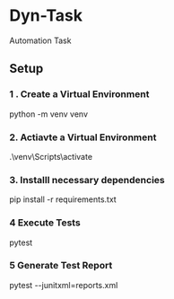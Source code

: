 # Dyn-Task
Automation Task

## Setup

### 1 . Create a Virtual Environment

python -m venv venv

### 2. Actiavte a Virtual Environment

.\venv\Scripts\activate

### 3. Installl necessary dependencies
pip install -r requirements.txt

### 4 Execute Tests

pytest

### 5 Generate Test Report

pytest --junitxml=reports.xml


